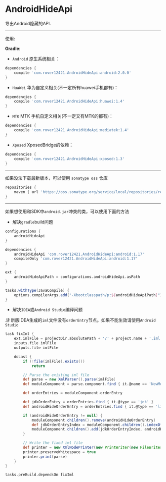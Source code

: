 # AndroidHideApi

导出Android隐藏的API.

---
使用:

**Gradle**:

- `Android` 原生系统相关：
``` groovy
dependencies {
    compile 'com.rover12421.AndroidHideApi:android:2.0.0'
}
```

- `HuaWei` 华为自定义相关(不一定所有huawei手机都有)：
``` groovy
dependencies {
    compile 'com.rover12421.AndroidHideApi:huawei:1.4'
}
```

- `MTK` MTK 手机自定义相关(不一定又有MTK的都有)：
``` groovy
dependencies {
    compile 'com.rover12421.AndroidHideApi:mediatek:1.4'
}
```

- `Xposed` XposedBridge的依赖：
``` groovy
dependencies {
    compile 'com.rover12421.AndroidHideApi:xposed:1.3'
}
```

---

如果没法下载最新版本，可以使用 `sonatype oss` 仓库

``` groovy
repositories {
    maven { url 'https://oss.sonatype.org/service/local/repositories/releases/content/' }
}
```

---

如果想使用和SDK中`android.jar`冲突的类，可以使用下面的方法

- 解决`gradle`build问题
``` groovy
configurations {
    androidHideApi
}

dependencies {
    androidHideApi 'com.rover12421.AndroidHideApi:android:1.17'
    compileOnly 'com.rover12421.AndroidHideApi:android:1.17'
}

ext {
    androidHideApiPath = configurations.androidHideApi.asPath
}

tasks.withType(JavaCompile) {
    options.compilerArgs.add("-Xbootclasspath/p:${androidHideApiPath}")
}
```

- 解决`IDEA`或`Android Studio`编译问题

*注* 新版IDEA生成的`iml`文件没有`orderEntry`节点。如果不能生效请使用`Android Studio`

``` groovy
task fixIml {
    ext.imlFile = projectDir.absolutePath + '/' + project.name + '.iml'
    inputs.file imlFile
    outputs.file imlFile

    doLast {
        if (!file(imlFile).exists())
            return

        // Parse the existing iml file
        def parse = new XmlParser().parse(imlFile)
        def moduleComponent = parse.component.find { it.@name == 'NewModuleRootManager' }

        def orderEntries = moduleComponent.orderEntry

        def jdkOrderEntry = orderEntries.find { it.@type == 'jdk' }
        def androidHideOrderEntry = orderEntries.find { it.@type == 'library' && it.@name.startsWith('Gradle: com.rover12421.AndroidHideApi:android') }

        if (androidHideOrderEntry != null) {
            moduleComponent.children().remove(androidHideOrderEntry)
            def jdkOrderEntryIndex = moduleComponent.children().indexOf(jdkOrderEntry)
            moduleComponent.children().add(jdkOrderEntryIndex, androidHideOrderEntry)
        }

        // Write the fixed iml file
        def printer = new XmlNodePrinter(new PrintWriter(new FileWriter(imlFile)))
        printer.preserveWhitespace = true
        printer.print(parse)
    }
}

tasks.preBuild.dependsOn fixIml
```